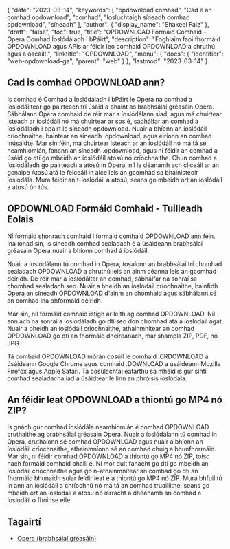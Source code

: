 {
  "date": "2023-03-14",
  "keywords": [
"opdownload comhad",
"Cad é an comhad opdownload",
"comhad",
"Íosluchtaigh síneadh comhad opdownload",
"síneadh"
],
  "author": {
    "display_name": "Shakeel Faiz"
},
  "draft": "false",
  "toc": true,
  "title": "OPDOWNLOAD Formáid Comhaid - Opera Comhad Íoslódáladh i bPáirt",
  "description": "Foghlaim faoi fhormáid OPDOWNLOAD agus APIs ar féidir leo comhaid OPDOWNLOAD a chruthú agus a oscailt.",
  "linktitle": "OPDOWNLOAD",
  "menu": {
    "docs": {
      "identifier": "web-opdownload-ga",
      "parent": "web"
}
},
  "lastmod": "2023-03-14"
}

## Cad is comhad OPDOWNLOAD ann?

Is comhad é Comhad a Íoslódáladh i bPáirt le Opera ná comhad a íoslódáiltear go páirteach trí úsáid a bhaint as brabhsálaí gréasáin Opera. Sábhálann Opera comhaid de réir mar a íoslódálann siad, agus má chuirtear isteach ar íoslódáil nó má chuirtear ar sos é, sábhálfar an comhad a íoslódáladh i bpáirt le síneadh opdownload. Nuair a bhíonn an íoslódáil críochnaithe, baintear an síneadh .opdownload, agus éiríonn an comhad inúsáidte. Mar sin féin, má chuirtear isteach ar an íoslódáil nó má tá sé neamhiomlán, fanann an síneadh .opdownload, agus ní féidir an comhad a úsáid go dtí go mbeidh an íoslódáil atosú nó críochnaithe. Chun comhad a íoslódáladh go páirteach a atosú in Opera, níl le déanamh ach cliceáil ar an gcnaipe Atosú atá le feiceáil in aice leis an gcomhad sa bhainisteoir íoslódála. Mura féidir an t-íoslódáil a atosú, seans go mbeidh ort an íoslódáil a atosú ón tús.

## OPDOWNLOAD Formáid Comhaid - Tuilleadh Eolais

Ní formáid shonrach comhaid í formáid comhaid OPDOWNLOAD ann féin. Ina ionad sin, is síneadh comhad sealadach é a úsáideann brabhsálaí gréasáin Opera nuair a bhíonn comhad á íoslódáil.

Nuair a íoslódálann tú comhad in Opera, tosaíonn an brabhsálaí trí chomhad sealadach OPDOWNLOAD a chruthú leis an ainm céanna leis an gcomhad deiridh. De réir mar a íoslódáltar an comhad, sábhálfar na sonraí sa chomhad sealadach seo. Nuair a bheidh an íoslódáil críochnaithe, bainfidh Opera an síneadh OPDOWNLOAD d'ainm an chomhaid agus sábhálann sé an comhad ina bhformáid deiridh.

Mar sin, níl formáid comhaid istigh ar leith ag comhad OPDOWNLOAD. Níl ann ach na sonraí a íoslódáladh go dtí seo don chomhad atá á íoslódáil agat. Nuair a bheidh an íoslódáil críochnaithe, athainmnítear an comhad OPDOWNLOAD go dtí an fhormáid dheireanach, mar shampla ZIP, PDF, nó JPG.

Tá comhaid OPDOWNLOAD mórán cosúil le comhaid .CRDOWNLOAD a úsáideann Google Chrome agus comhaid .DOWNLOAD a úsáideann Mozilla Firefox agus Apple Safari. Tá cosúlachtaí eatarthu sa mhéid is gur síntí comhad sealadacha iad a úsáidtear le linn an phróisis íoslódála.

## An féidir leat OPDOWNLOAD a thiontú go MP4 nó ZIP?

Is gnách gur comhad íoslódála neamhiomlán é comhad OPDOWNLOAD cruthaithe ag brabhsálaí gréasáin Opera. Nuair a íoslódálann tú comhad in Opera, cruthaíonn sé comhad OPDOWNLOAD agus nuair a bhíonn an íoslódáil críochnaithe, athainmníonn sé an comhad chuig a bhunfhormáid. Mar sin, ní féidir comhad OPDOWNLOAD a thiontú go MP4 nó ZIP, toisc nach formáid comhaid bhailí é. Ní mór duit fanacht go dtí go mbeidh an íoslódáil críochnaithe agus go n-athainmnítear an comhad go dtí an fhormáid bhunaidh sular féidir leat é a thiontú go MP4 nó ZIP. Mura bhfuil tú in ann an íoslódáil a chríochnú nó má tá an comhad truaillithe, seans go mbeidh ort an íoslódáil a atosú nó iarracht a dhéanamh an comhad a íoslódáil ó fhoinse eile.

## Tagairtí
* [Opera (brabhsálaí gréasáin)](https://en.wikipedia.org/wiki/Opera_(web_browser))


